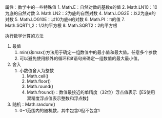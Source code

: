 属性：数学中的一些特殊值
	1. Math.E：自然对数的基数e的值
	2. Math.LN10：10为底的自然对数
	3. Math.LN2：2为底的自然对数
	4. Math.LOG2E：以2为底e的对数
	5. Math.LOG10E：以10为底e的对数
	6. Math.PI：π的值
	7. Math.SQRT1_2：1/2的平方根
	8. Math.SQRT2：2的平方根

执行数学计算的方法
1. 最值
	1. min()和max()方法用于确定一组数值中的最小值和最大值。任意多个参数
	2. 可以避免使用额外的循环和if语句来确定一组数值的最大最小值。
2. 舍入
	1. 小数值舍入为整数
		1. Math.ceil()
		2. Math.floor()
		3. Math.round()
		4. Math.fround()：数值最接近的单精度（32位）浮点值表示【ES使用双精度浮点值表示整数和浮点数】
3. 随机：Math.random()
	1. 0~1范围内的随机数，其中包含0但不包含1